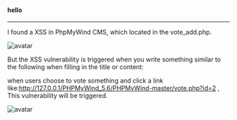 #### hello
------------------------  
I found a XSS in PhpMyWind CMS, which located in the vote_add.php.  
  
![avatar](vote.png)  

But the XSS vulnerability is triggered when you write something similar to the following when filling in the title or content:  
<script>alert(4)</script>   
when users choose to vote something and click a link like:http://127.0.0.1/PHPMyWind_5.6/PHPMyWind-master/vote.php?id=2 , This vulnerability will be triggered.   

![avatar](xss.png)  
